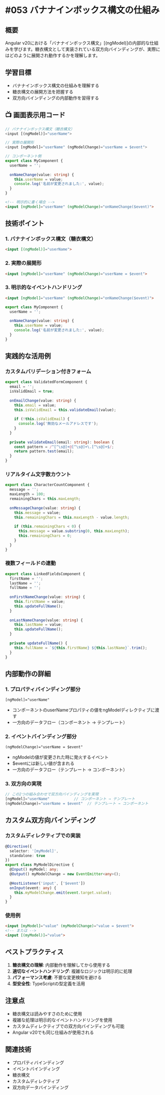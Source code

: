 # #053 バナナインボックス構文の仕組み

## 概要
Angular v20における「バナナインボックス構文」[(ngModel)]の内部的な仕組みを学びます。糖衣構文として実装されている双方向バインディングが、実際にはどのように展開され動作するかを理解します。

## 学習目標
- バナナインボックス構文の仕組みを理解する
- 糖衣構文の展開方法を把握する
- 双方向バインディングの内部動作を習得する

## 📺 画面表示用コード

```typescript
// バナナインボックス構文（糖衣構文）
<input [(ngModel)]="userName">
```

```typescript
// 実際の展開形
<input [ngModel]="userName" (ngModelChange)="userName = $event">
```

```typescript
// コンポーネント側
export class MyComponent {
  userName = '';
  
  onNameChange(value: string) {
    this.userName = value;
    console.log('名前が変更されました:', value);
  }
}
```

```html
<!-- 明示的に書く場合 -->
<input [ngModel]="userName" (ngModelChange)="onNameChange($event)">
```

## 技術ポイント

### 1. バナナインボックス構文（糖衣構文）
```html
<input [(ngModel)]="userName">
```

### 2. 実際の展開形
```html
<input [ngModel]="userName" (ngModelChange)="userName = $event">
```

### 3. 明示的なイベントハンドリング
```html
<input [ngModel]="userName" (ngModelChange)="onNameChange($event)">
```

```typescript
export class MyComponent {
  userName = '';
  
  onNameChange(value: string) {
    this.userName = value;
    console.log('名前が変更されました:', value);
  }
}
```

## 実践的な活用例

### カスタムバリデーション付きフォーム
```typescript
export class ValidatedFormComponent {
  email = '';
  isValidEmail = true;
  
  onEmailChange(value: string) {
    this.email = value;
    this.isValidEmail = this.validateEmail(value);
    
    if (!this.isValidEmail) {
      console.log('無効なメールアドレスです');
    }
  }
  
  private validateEmail(email: string): boolean {
    const pattern = /^[^\s@]+@[^\s@]+\.[^\s@]+$/;
    return pattern.test(email);
  }
}
```

### リアルタイム文字数カウント
```typescript
export class CharacterCountComponent {
  message = '';
  maxLength = 100;
  remainingChars = this.maxLength;
  
  onMessageChange(value: string) {
    this.message = value;
    this.remainingChars = this.maxLength - value.length;
    
    if (this.remainingChars < 0) {
      this.message = value.substring(0, this.maxLength);
      this.remainingChars = 0;
    }
  }
}
```

### 複数フィールドの連動
```typescript
export class LinkedFieldsComponent {
  firstName = '';
  lastName = '';
  fullName = '';
  
  onFirstNameChange(value: string) {
    this.firstName = value;
    this.updateFullName();
  }
  
  onLastNameChange(value: string) {
    this.lastName = value;
    this.updateFullName();
  }
  
  private updateFullName() {
    this.fullName = `${this.firstName} ${this.lastName}`.trim();
  }
}
```

## 内部動作の詳細

### 1. プロパティバインディング部分
```html
[ngModel]="userName"
```
- コンポーネントのuserNameプロパティの値をngModelディレクティブに渡す
- 一方向のデータフロー（コンポーネント → テンプレート）

### 2. イベントバインディング部分
```html
(ngModelChange)="userName = $event"
```
- ngModelの値が変更された時に発火するイベント
- $eventには新しい値が含まれる
- 一方向のデータフロー（テンプレート → コンポーネント）

### 3. 双方向の実現
```typescript
// この2つの組み合わせで双方向バインディングを実現
[ngModel]="userName"           // コンポーネント → テンプレート
(ngModelChange)="userName = $event"  // テンプレート → コンポーネント
```

## カスタム双方向バインディング

### カスタムディレクティブでの実装
```typescript
@Directive({
  selector: '[myModel]',
  standalone: true
})
export class MyModelDirective {
  @Input() myModel: any;
  @Output() myModelChange = new EventEmitter<any>();
  
  @HostListener('input', ['$event'])
  onInput(event: any) {
    this.myModelChange.emit(event.target.value);
  }
}
```

### 使用例
```html
<input [myModel]="value" (myModelChange)="value = $event">
<!-- または -->
<input [(myModel)]="value">
```

## ベストプラクティス

1. **糖衣構文の理解**: 内部動作を理解してから使用する
2. **適切なイベントハンドリング**: 複雑なロジックは明示的に処理
3. **パフォーマンス考慮**: 不要な変更検知を避ける
4. **型安全性**: TypeScriptの型定義を活用

## 注意点

- 糖衣構文は読みやすさのために使用
- 複雑な処理は明示的なイベントハンドリングを使用
- カスタムディレクティブでの双方向バインディングも可能
- Angular v20でも同じ仕組みが使用される

## 関連技術
- プロパティバインディング
- イベントバインディング
- 糖衣構文
- カスタムディレクティブ
- 双方向データバインディング

